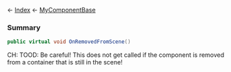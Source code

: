 ← [Index](Api-Index) ← [MyComponentBase](VRage.Game.Components.MyComponentBase)

### Summary

```csharp
public virtual void OnRemovedFromScene()
```

CH: TOOD: Be careful! This does not get called if the component is removed from a container that is still in the scene!

